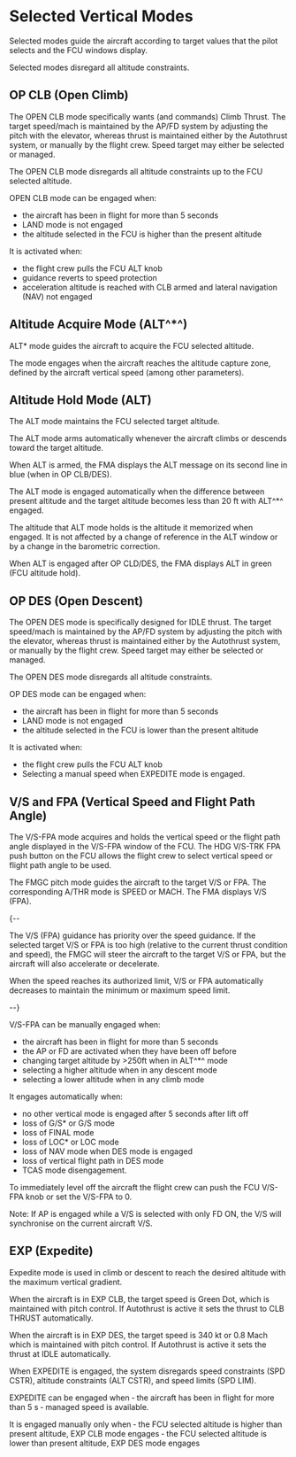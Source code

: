 # Selected Vertical Modes

Selected modes guide the aircraft according to target values that the pilot selects and the
FCU windows display.

Selected modes disregard all altitude constraints.

## OP CLB (Open Climb)
The OPEN CLB mode specifically wants (and commands) Climb Thrust. The target speed/mach is maintained by the AP/FD system by adjusting the pitch with the elevator, 
whereas thrust is maintained either by the Autothrust system, or manually by the flight crew. Speed target may 
either be selected or managed.

The OPEN CLB mode disregards all altitude constraints up to the FCU selected altitude.

OPEN CLB mode can be engaged when:

- the aircraft has been in flight for more than 5 seconds
- LAND mode is not engaged
- the altitude selected in the FCU is higher than the present altitude

It is activated when:

- the flight crew pulls the FCU ALT knob
- guidance reverts to speed protection
- acceleration altitude is reached with CLB armed and lateral navigation (NAV) not engaged

## Altitude Acquire Mode (ALT^*^)
ALT* mode guides the aircraft to acquire the FCU selected altitude.

The mode engages when the aircraft reaches the altitude capture zone, defined by the aircraft vertical speed (among
other parameters).

## Altitude Hold Mode (ALT)
The ALT mode maintains the FCU selected target altitude.

The ALT mode arms automatically whenever the aircraft climbs or descends toward the target altitude.

When ALT is armed, the FMA displays the ALT message on its second line in blue (when in OP CLB/DES).

The ALT mode is engaged automatically when the difference between present altitude and the target altitude becomes
less than 20 ft with ALT^*^ engaged.

The altitude that ALT mode holds is the altitude it memorized when engaged. It is not affected by a change of
reference in the ALT window or by a change in the barometric correction.

When ALT is engaged after OP CLD/DES, the FMA displays ALT in green (FCU altitude hold).

## OP DES (Open Descent)
The OPEN DES mode is specifically designed for IDLE thrust. The target speed/mach is maintained by the AP/FD system by adjusting the pitch with the elevator,
whereas thrust is maintained either by the Autothrust system, or manually by the flight crew. Speed target may
either be selected or managed.

The OPEN DES mode disregards all altitude constraints.

OP DES mode can be engaged when:

- the aircraft has been in flight for more than 5 seconds
- LAND mode is not engaged
- the altitude selected in the FCU is lower than the present altitude

It is activated when:
- the flight crew pulls the FCU ALT knob
- Selecting a manual speed when EXPEDITE mode is engaged.

## V/S and FPA (Vertical Speed and Flight Path Angle)
The V/S-FPA mode acquires and holds the vertical speed or the flight path angle displayed in the V/S-FPA window of 
the FCU. The HDG V/S-TRK FPA push button on the FCU allows the flight crew to select vertical speed or flight path 
angle to be used.

The FMGC pitch mode guides the aircraft to the target V/S or FPA. The corresponding A/THR mode is SPEED or MACH. The
FMA displays V/S (FPA).

{--

The V/S (FPA) guidance has priority over the speed guidance. If the selected target V/S or FPA is too high (relative
to the current thrust condition and speed), the FMGC will steer the aircraft to the target V/S or FPA, but the
aircraft will also accelerate or decelerate.

When the speed reaches its authorized limit, V/S or FPA automatically decreases to maintain the
minimum or maximum speed limit.

--}

V/S-FPA can be manually engaged when:

- the aircraft has been in flight for more than 5 seconds
- the AP or FD are activated when they have been off before
- changing target altitude by >250ft when in ALT^*^ mode
- selecting a higher altitude when in any descent mode
- selecting a lower altitude when in any climb mode

It engages automatically when:

- no other vertical mode is engaged after 5 seconds after lift off
- loss of G/S* or G/S mode
- loss of FINAL mode
- loss of LOC* or LOC mode
- loss of NAV mode when DES mode is engaged
- loss of vertical flight path in DES mode
- TCAS mode disengagement.

To immediately level off the aircraft the flight crew can push the FCU V/S-FPA knob or set the V/S-FPA to 0.

Note: If AP is engaged while a V/S is selected with only FD ON, the V/S will synchronise on the
current aircraft V/S.

## EXP (Expedite)
Expedite mode is used in climb or descent to reach the desired altitude with the maximum vertical gradient.

When the aircraft is in EXP CLB, the target speed is Green Dot, which is maintained with pitch control. If
Autothrust is active it sets the thrust to CLB THRUST automatically.

When the aircraft is in EXP DES, the target speed is 340 kt or 0.8 Mach which is maintained with pitch control.
If Autothrust is active it sets the thrust at IDLE automatically.

When EXPEDITE is engaged, the system disregards speed constraints (SPD CSTR), altitude constraints (ALT CSTR), and
speed limits (SPD LIM).

EXPEDITE can be engaged when
‐ the aircraft has been in flight for more than 5 s
‐ managed speed is available.

It is engaged manually only when
‐ the FCU selected altitude is higher than present altitude, EXP CLB mode engages
‐ the FCU selected altitude is lower than present altitude, EXP DES mode engages


